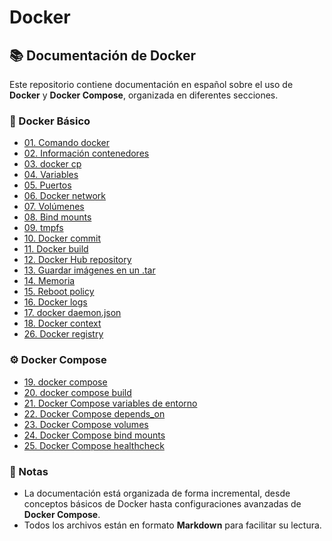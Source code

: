 # Docker

## 📚 Documentación de Docker

Este repositorio contiene documentación en español sobre el uso de **Docker** y **Docker Compose**, organizada en diferentes secciones.

### 🚀 Docker Básico
- [01. Comando docker](./01.%20comando%20docker.md)
- [02. Información contenedores](./02.%20informacion%20contenedores.md)
- [03. docker cp](./03.%20docker%20cp.md)
- [04. Variables](./04.%20variables.md)
- [05. Puertos](./05.%20puertos.md)
- [06. Docker network](./06.%20docker%20network.md)
- [07. Volúmenes](./07.%20volumenes.md)
- [08. Bind mounts](./08.%20bind%20mounts.md)
- [09. tmpfs](./09.%20tmpfs.md)
- [10. Docker commit](./10.%20docker%20commit.md)
- [11. Docker build](./11.%20docker%20build.md)
- [12. Docker Hub repository](./12.%20docker%20hub%20repository.md)
- [13. Guardar imágenes en un .tar](./13.%20guardar%20imagenes%20en%20un%20.tar.md)
- [14. Memoria](./14.%20memoria.md)
- [15. Reboot policy](./15.%20reboot%20policy.md)
- [16. Docker logs](./16.%20docker%20logs.md)
- [17. docker daemon.json](./17.%20docker%20daemon%20json.md)
- [18. Docker context](./18.%20docker%20context.md)
- [26. Docker registry](./26.%20docker%20registry.md)

### ⚙️ Docker Compose
- [19. docker compose](./19.%20docker%20compose.md)
- [20. docker compose build](./20.%20docker%20compose%20build.md)
- [21. Docker Compose variables de entorno](./21.%20docker%20compose%20variables%20de%20entorno.md)
- [22. Docker Compose depends_on](./22.%20docker%20compose%20depends%20on.md)
- [23. Docker Compose volumes](./23.%20docker%20compose%20volumes.md)
- [24. Docker Compose bind mounts](./24.%20docker%20compose%20bind%20mounts.md)
- [25. Docker Compose healthcheck](./25.%20docker%20compose%20healthcheck.md)

### 📖 Notas
- La documentación está organizada de forma incremental, desde conceptos básicos de Docker hasta configuraciones avanzadas de **Docker Compose**.
- Todos los archivos están en formato **Markdown** para facilitar su lectura.

